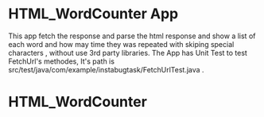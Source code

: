 HTML_WordCounter App
===================================

This app fetch the response and parse the html response and show a list of each word and how may time they was repeated with skiping special characters , without use 3rd party libraries.
The App has Unit Test to test FetchUrl's methodes, It's path is src/test/java/com/example/instabugtask/FetchUrlTest.java .
# HTML_WordCounter
